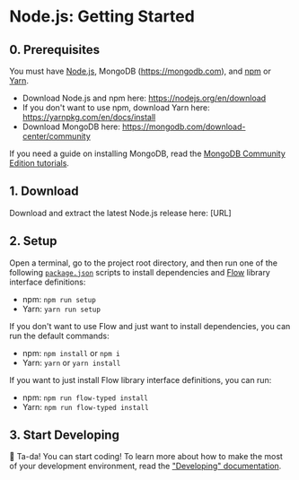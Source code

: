 # Node.js: Getting Started
## 0. Prerequisites
You must have [Node.js](https://nodejs.org), MongoDB (https://mongodb.com), and [npm](https://npmjs.com) or [Yarn](https://yarnpkg.com).

* Download Node.js and npm here: https://nodejs.org/en/download
* If you don't want to use npm, download Yarn here: https://yarnpkg.com/en/docs/install
* Download MongoDB here: https://mongodb.com/download-center/community

If you need a guide on installing MongoDB, read the [MongoDB Community Edition tutorials](https://docs.mongodb.com/manual/installation/#mongodb-community-edition).

## 1. Download
Download and extract the latest Node.js release here: [URL]

## 2. Setup
Open a terminal, go to the project root directory, and then run one of the following [`package.json`](../../package.json) scripts to install dependencies and [Flow](https://flow.org) library interface definitions:

* npm: `npm run setup`
* Yarn: `yarn run setup`

If you don't want to use Flow and just want to install dependencies, you can run the default commands:

* npm: `npm install` or `npm i`
* Yarn: `yarn` or `yarn install`

If you want to just install Flow library interface definitions, you can run:

* npm: `npm run flow-typed install`
* Yarn: `npm run flow-typed install`

## 3. Start Developing
🎉 Ta-da! You can start coding! To learn more about how to make the most of your development environment, read the ["Developing" documentation](developing.md).